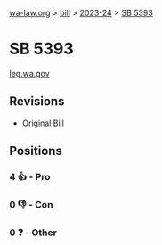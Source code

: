 [wa-law.org](/) > [bill](/bill/) > [2023-24](/bill/2023-24/) > [SB 5393](/bill/2023-24/sb/5393/)

# SB 5393
[leg.wa.gov](https://app.leg.wa.gov/billsummary?BillNumber=5393&Year=2023&Initiative=false)

## Revisions
* [Original Bill](1/)

## Positions
### 4 👍 - Pro

### 0 👎 - Con

### 0 ❓ - Other
